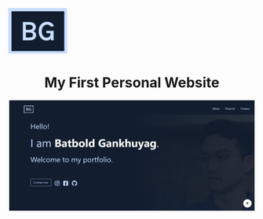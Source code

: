 <div align-"center">
  <img src="https://raw.githubusercontent.com/bgankhuyag/personal_website/master/static/images/logo.png" width="120"/>
</div>
<h1 align="center">
  My First Personal Website
</h1>
<div align="center">
  <img src="https://raw.githubusercontent.com/bgankhuyag/personal_website/master/static/images/website.png" width="500"/>
</div>
